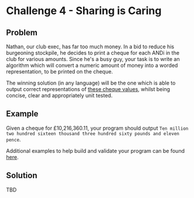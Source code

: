 # Challenge 4 - Sharing is Caring

## Problem
Nathan, our club exec, has far too much money. In a bid to reduce his burgeoning stockpile, he decides to print a cheque for each ANDi in the club for various amounts. 
Since he's a busy guy, your task is to write an algorithm which will convert a numeric amount of money into a worded representation, to be printed on the cheque.

The winning solution (in any language) will be the one which is able to output correct representations of [these cheque values](data/amounts.txt), whilst being concise, clear and appropriately unit tested.

## Example

Given a cheque for £10,216,360.11, your program should output `Ten million two hundred sixteen thousand three hundred sixty pounds and eleven pence`.

Additional examples to help build and validate your program can be found [here](data/examples.txt).

## Solution

TBD
